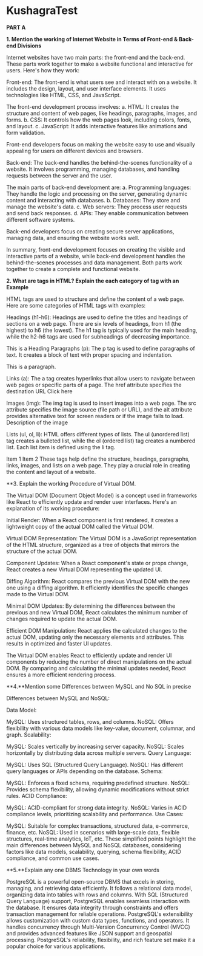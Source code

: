# KushagraTest

**PART A**

**1. Mention the working of Internet Website in Terms of Front-end & Back-end Divisions**

Internet websites have two main parts: the front-end and the back-end. These parts work together to make a website functional and interactive for users. Here's how they work:

Front-end: The front-end is what users see and interact with on a website. It includes the design, layout, and user interface elements. It uses technologies like HTML, CSS, and JavaScript.

The front-end development process involves: a. HTML: It creates the structure and content of web pages, like headings, paragraphs, images, and forms. b. CSS: It controls how the web pages look, including colors, fonts, and layout. c. JavaScript: It adds interactive features like animations and form validation.

Front-end developers focus on making the website easy to use and visually appealing for users on different devices and browsers.

Back-end: The back-end handles the behind-the-scenes functionality of a website. It involves programming, managing databases, and handling requests between the server and the user.

The main parts of back-end development are: a. Programming languages: They handle the logic and processing on the server, generating dynamic content and interacting with databases. b. Databases: They store and manage the website's data. c. Web servers: They process user requests and send back responses. d. APIs: They enable communication between different software systems.

Back-end developers focus on creating secure server applications, managing data, and ensuring the website works well.

In summary, front-end development focuses on creating the visible and interactive parts of a website, while back-end development handles the behind-the-scenes processes and data management. Both parts work together to create a complete and functional website.

**2. What are tags in HTML? Explain the each category of tag with an Example**

HTML tags are used to structure and define the content of a web page. Here are some categories of HTML tags with examples:

Headings (h1-h6): Headings are used to define the titles and headings of sections on a web page. There are six levels of headings, from h1 (the highest) to h6 (the lowest). The h1 tag is typically used for the main heading, while the h2-h6 tags are used for subheadings of decreasing importance.

This is a Heading
Paragraphs (p): The p tag is used to define paragraphs of text. It creates a block of text with proper spacing and indentation.

This is a paragraph.

Links (a): The a tag creates hyperlinks that allow users to navigate between web pages or specific parts of a page. The href attribute specifies the destination URL Click here

Images (img): The img tag is used to insert images into a web page. The src attribute specifies the image source (file path or URL), and the alt attribute provides alternative text for screen readers or if the image fails to load. Description of the image

Lists (ul, ol, li): HTML offers different types of lists. The ul (unordered list) tag creates a bulleted list, while the ol (ordered list) tag creates a numbered list. Each list item is defined using the li tag.

Item 1
Item 2
These tags help define the structure, headings, paragraphs, links, images, and lists on a web page. They play a crucial role in creating the content and layout of a website.

**3. Explain the working Procedure of Virtual DOM.

The Virtual DOM (Document Object Model) is a concept used in frameworks like React to efficiently update and render user interfaces. Here's an explanation of its working procedure:

Initial Render: When a React component is first rendered, it creates a lightweight copy of the actual DOM called the Virtual DOM.

Virtual DOM Representation: The Virtual DOM is a JavaScript representation of the HTML structure, organized as a tree of objects that mirrors the structure of the actual DOM.

Component Updates: When a React component's state or props change, React creates a new Virtual DOM representing the updated UI.

Diffing Algorithm: React compares the previous Virtual DOM with the new one using a diffing algorithm. It efficiently identifies the specific changes made to the Virtual DOM.

Minimal DOM Updates: By determining the differences between the previous and new Virtual DOM, React calculates the minimum number of changes required to update the actual DOM.

Efficient DOM Manipulation: React applies the calculated changes to the actual DOM, updating only the necessary elements and attributes. This results in optimized and faster UI updates.

The Virtual DOM enables React to efficiently update and render UI components by reducing the number of direct manipulations on the actual DOM. By comparing and calculating the minimal updates needed, React ensures a more efficient rendering process.

**4.**Mention some Differences between MySQL and No SQL in precise

Differences between MySQL and NoSQL:

Data Model:

MySQL: Uses structured tables, rows, and columns. NoSQL: Offers flexibility with various data models like key-value, document, columnar, and graph. Scalability:

MySQL: Scales vertically by increasing server capacity. NoSQL: Scales horizontally by distributing data across multiple servers. Query Language:

MySQL: Uses SQL (Structured Query Language). NoSQL: Has different query languages or APIs depending on the database. Schema:

MySQL: Enforces a fixed schema, requiring predefined structure. NoSQL: Provides schema flexibility, allowing dynamic modifications without strict rules. ACID Compliance:

MySQL: ACID-compliant for strong data integrity. NoSQL: Varies in ACID compliance levels, prioritizing scalability and performance. Use Cases:

MySQL: Suitable for complex transactions, structured data, e-commerce, finance, etc. NoSQL: Used in scenarios with large-scale data, flexible structures, real-time analytics, IoT, etc. These simplified points highlight the main differences between MySQL and NoSQL databases, considering factors like data models, scalability, querying, schema flexibility, ACID compliance, and common use cases.

**5.**Explain any one DBMS Technology in your own words

PostgreSQL is a powerful open-source DBMS that excels in storing, managing, and retrieving data efficiently. It follows a relational data model, organizing data into tables with rows and columns. With SQL (Structured Query Language) support, PostgreSQL enables seamless interaction with the database. It ensures data integrity through constraints and offers transaction management for reliable operations. PostgreSQL's extensibility allows customization with custom data types, functions, and operators. It handles concurrency through Multi-Version Concurrency Control (MVCC) and provides advanced features like JSON support and geospatial processing. PostgreSQL's reliability, flexibility, and rich feature set make it a popular choice for various applications.
